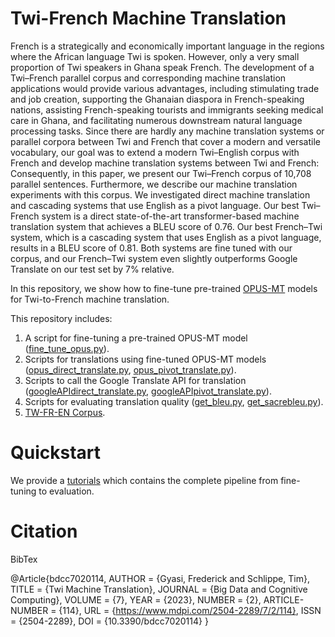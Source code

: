 # Twi-French Machine Translation
French is a strategically and economically important language in the regions where the African language Twi is spoken. However, only a very small proportion of Twi speakers in Ghana speak French. The development of a Twi–French parallel corpus and corresponding machine translation applications would provide various advantages, including stimulating trade and job creation, supporting the Ghanaian diaspora in French-speaking nations, assisting French-speaking tourists and immigrants seeking medical care in Ghana, and facilitating numerous downstream natural language processing tasks. Since there are hardly any machine translation systems or parallel corpora between Twi and French that cover a modern and versatile vocabulary, our goal was to extend a modern Twi–English corpus with French and develop machine translation systems between Twi and French: Consequently, in this paper, we present our Twi–French corpus of 10,708 parallel sentences. Furthermore, we describe our machine translation experiments with this corpus. We investigated direct machine translation and cascading systems that use English as a pivot language. Our best Twi–French system is a direct state-of-the-art transformer-based machine translation system that achieves a BLEU score of 0.76. Our best French–Twi system, which is a cascading system that uses English as a pivot language, results in a BLEU score of 0.81. Both systems are fine tuned with our corpus, and our French–Twi system even slightly outperforms Google Translate on our test set by 7% relative.


In this repository, we show how to fine-tune pre-trained [OPUS-MT](https://github.com/Helsinki-NLP/Opus-MT) models for Twi-to-French machine translation.


This repository includes:
1. A script for fine-tuning a pre-trained OPUS-MT model ([fine_tune_opus.py](https://github.com/gyasifred/TW-FR-MT/blob/main/MT_systems/opus/fine_tune_opus.py)).
2. Scripts for translations using fine-tuned OPUS-MT models ([opus_direct_translate.py](https://github.com/gyasifred/TW-FR-MT/blob/main/MT_systems/opus/opus_direct_translate.py), [opus_pivot_translate.py](https://github.com/gyasifred/TW-FR-MT/blob/main/MT_systems/opus/opus_pivot_translate.py)).
3. Scripts to call the Google Translate API for translation ([googleAPIdirect_translate.py](https://github.com/gyasifred/TW-FR-MT/blob/main/MT_systems/Google_MT/googleAPIdirect_translate.py), [googleAPIpivot_translate.py](https://github.com/gyasifred/TW-FR-MT/blob/main/MT_systems/Google_MT/googleAPIpivot_translate.py)).
4. Scripts for evaluating translation quality ([get_bleu.py](https://github.com/gyasifred/TW-FR-MT/blob/main/MT_systems/evalution_scripts/get_bleu.py), [get_sacrebleu.py](https://github.com/gyasifred/TW-FR-MT/blob/main/MT_systems/evalution_scripts/get_sacrebleu.py)).
5. [TW-FR-EN Corpus](https://github.com/gyasifred/TW-FR-MT/tree/main/TW_FR_EN_corpus).


# Quickstart
We provide a [tutorials](https://github.com/gyasifred/TW-FR-MT/tree/main/tutorials) which contains the complete pipeline from fine-tuning to evaluation.

# Citation
BibTex

@Article{bdcc7020114,
AUTHOR = {Gyasi, Frederick and Schlippe, Tim},
TITLE = {Twi Machine Translation},
JOURNAL = {Big Data and Cognitive Computing},
VOLUME = {7},
YEAR = {2023},
NUMBER = {2},
ARTICLE-NUMBER = {114},
URL = {https://www.mdpi.com/2504-2289/7/2/114},
ISSN = {2504-2289},
DOI = {10.3390/bdcc7020114}
}
